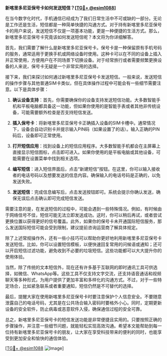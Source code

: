 **新喀里多尼亚保号卡如何发送短信？[[TG💪+ @esim1088](https://t.me/s/esim1088)]**

在当今数字化时代，手机通信已经成为了我们日常生活中不可或缺的一部分。无论是工作还是生活，短信都是一种简单快捷的沟通方式。对于持有新喀里多尼亚保号卡的用户来说，发送短信不仅是一项基本功能，更是一种便捷的生活方式。那么，新喀里多尼亚保号卡究竟该如何发送短信呢？本文将为你详细解答。

首先，我们需要了解什么是新喀里多尼亚保号卡。保号卡是一种保留原有手机号码的服务，通常适用于更换手机或网络设备时使用。这种卡可以在不同的设备上插入并正常使用，方便用户在不同场景下切换设备。对于经常旅行或者需要频繁更换设备的人来说，保号卡无疑是一个非常实用的选择。

接下来，我们来探讨如何通过新喀里多尼亚保号卡发送短信。一般来说，发送短信的操作步骤与其他普通SIM卡类似，但在具体操作过程中可能会有一些细节需要注意。以下是具体步骤：

1. **确认设备支持**：首先，你需要确保你的设备支持发送短信功能。大多数智能手机和平板电脑都具备这一功能，但如果你使用的是智能手表或者其他非传统设备，可能需要额外检查是否支持短信发送。

2. **插入保号卡**：将新喀里多尼亚保号卡正确插入设备的SIM卡槽中。通常情况下，设备会自动识别卡并提示输入PIN码（如果设置了的话）。输入正确的PIN码后，设备即可正常使用。

3. **打开短信应用**：找到设备上的短信应用程序。大多数智能手机都会在主屏幕上直接显示短信图标，点击即可进入。如果你使用的是平板电脑或其他设备，可能需要在设置菜单中找到相关选项。

4. **编写短信**：进入短信界面后，点击“新建短信”按钮。在这里，你可以输入接收者的电话号码以及想要发送的信息内容。确保输入的电话号码是正确的，以免发送失败。

5. **发送短信**：完成信息编写后，点击发送按钮即可。系统会提示你确认发送，确保无误后点击确认即可完成短信发送。

需要注意的是，在发送短信的过程中，可能会遇到一些特殊情况。例如，有时候由于网络信号不佳，短信可能无法立即发送成功。这时，你可以稍后再试，或者尝试更换位置以获得更好的信号覆盖。此外，如果你的保号卡未开通国际短信服务，那么发送国际短信可能会受到限制，建议提前咨询运营商了解具体规定。

除了上述常规操作外，还有一些小技巧可以帮助你更好地利用新喀里多尼亚保号卡发送短信。比如，你可以设置短信模板，以便快速回复常用的问候语或通知；还可以开启短信过滤功能，避免收到不必要的垃圾短信。这些功能都可以大大提升你的使用体验。

当然，除了传统的文本短信外，现在还有许多基于互联网的即时通讯工具可供选择，如微信、WhatsApp等。这些工具不仅支持文字交流，还支持语音通话和视频聊天等多种形式，为用户提供了更加丰富和多样化的沟通方式。不过，对于一些特定场合，比如紧急联系或者重要通知，短信仍然是不可替代的选择。

最后，提醒大家在使用新喀里多尼亚保号卡时要注意保护个人信息安全。不要随意泄露自己的电话号码，尤其是在公共场合输入密码时要格外小心。同时，定期更新设备的安全软件，防止病毒或恶意软件入侵，确保通信过程的安全可靠。

总之，新喀里多尼亚保号卡的短信发送功能是非常便捷且实用的。只要按照正确的步骤操作，并注意一些细节问题，就能轻松实现高效沟通。希望本文能帮助到每一位持有新喀里多尼亚保号卡的朋友，让大家在享受科技带来的便利的同时，也能享受到更加安全和愉快的通信体验。

[[TG💪+ @esim1088](https://t.me/s/esim1088) ![Image](https://i.postimg.cc/4NQfJmqS/Snipaste-2025-05-13-00-14-12.png)]